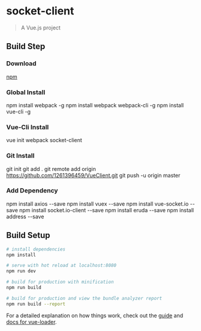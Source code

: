 # socket-client

> A Vue.js project

## Build Step
### Download
[npm](https://nodejs.org/en/download/)

### Global Install
npm install webpack -g
npm install webpack webpack-cli -g
npm install vue-cli -g

### Vue-Cli Install
vue init webpack socket-client

### Git Install
git init
git add .
git remote add origin https://github.com/1261396459/VueClient.git
git push -u origin master

### Add Dependency
npm install axios --save
npm install vuex --save
npm install vue-socket.io --save
npm install socket.io-client --save
npm install eruda --save
npm install address --save

## Build Setup

``` bash
# install dependencies
npm install

# serve with hot reload at localhost:8080
npm run dev

# build for production with minification
npm run build

# build for production and view the bundle analyzer report
npm run build --report
```

For a detailed explanation on how things work, check out the [guide](http://vuejs-templates.github.io/webpack/) and [docs for vue-loader](http://vuejs.github.io/vue-loader).
